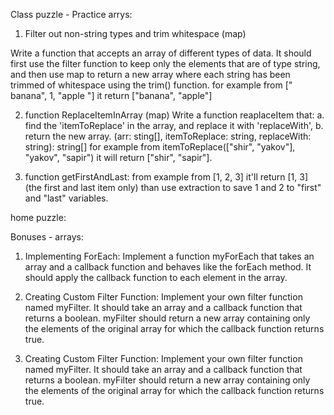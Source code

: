 Class puzzle - Practice arrys:

1. Filter out non-string types and trim whitespace (map)

Write a function that accepts an array of different types of data. It should first use the filter function to keep only the elements that are of type string, and then use map to return a new array where each string has been trimmed of whitespace using the trim() function.
for example from [" banana", 1, "apple "] it return ["banana", "apple"]                                             

2. function ReplaceItemInArray (map)
Write a function reaplaceItem that:
a. find the 'itemToReplace' in the array, and replace it with 'replaceWith',
b. return the new array.
(arr: sting[], itemToReplace: string, replaceWith: string): string[]
for example from itemToReplace(["shir", "yakov"], "yakov", "sapir")
it will return ["shir", "sapir"].

3. function getFirstAndLast:
from example from [1, 2, 3] it'll return [1, 3] (the first and last item only)
than use extraction to save 1 and 2 to "first" and "last" variables.



home puzzle:












Bonuses - arrays:

1. Implementing ForEach:
Implement a function myForEach that takes an array and a callback function and behaves like the forEach method. It should apply the callback function to each element in the array.

2. Creating Custom Filter Function:
Implement your own filter function named myFilter. It should take an array and a callback function that returns a boolean. myFilter should return a new array containing only the elements of the original array for which the callback function returns true.

3. Creating Custom Filter Function:
Implement your own filter function named myFilter. It should take an array and a callback function that returns a boolean. myFilter should return a new array containing only the elements of the original array for which the callback function returns true.
